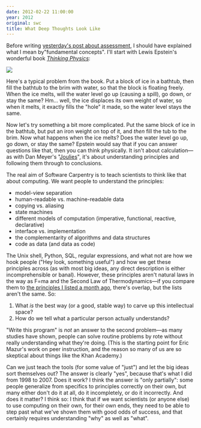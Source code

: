 ```yaml
---
date: 2012-02-22 11:00:00
year: 2012
original: swc
title: What Deep Thoughts Look Like
---
```

<p>Before writing <a href="{{site.baseurl}}/blog/2012/02/assessment-redux.html">yesterday's post about assessment</a>, I should have explained what I mean by"fundamental concepts".  I'll start with Lewis Epstein's wonderful book <a href="http://www.amazon.com/Thinking-Physics-Lewis-C-Epstein/dp/0935218017"><em>Thinking Physics</em></a>:</p>
<p><img src="{{site.github.url}}/files/2012/02/thinking-physics.jpg" /></p>
<p>Here's a typical problem from the book. Put a block of ice in a bathtub, then fill the bathtub to the brim with water, so that the block is floating freely. When the ice melts, will the water level go up (causing a spill), go down, or stay the same? Hm... well, the ice displaces its own weight of water, so when it melts, it exactly fills the "hole" it made, so the water level stays the same.</p>
<p>Now let's try something a bit more complicated. Put the same block of ice in the bathtub, but put an iron weight on top of it, and <em>then</em> fill the tub to the brim. Now what happens when the ice melts? Does the water level go up, go down, or stay the same? Epstein would say that if you can answer questions like that, then you can think physically. It isn't about calculation&mdash;as with Dan Meyer's "<a href="http://blog.mrmeyer.com/?p=12962">Joulies</a>", it's about understanding principles and following them through to conclusions.</p>
<p>The real aim of Software Carpentry is to teach scientists to think like that about computing. We want people to understand the principles:</p>
<ul>
<li>model-view separation</li>
<li>human-readable vs. machine-readable data</li>
<li>copying vs. aliasing</li>
<li>state machines</li>
<li>different models of computation (imperative, functional, reactive, declarative)</li>
<li>interface vs. implementation</li>
<li>the complementarity of algorithms and data structures</li>
<li>code as data (and data as code)</li>
</ul>
<p>The Unix shell, Python, SQL, regular expressions, and what not are how we hook people ("Hey look, something useful") and how we get these principles across (as with most big ideas, any direct description is either incomprehensible or banal). However, these principles aren't natural laws in the way as F=ma and the Second Law of Thermodynamics&mdash;if you compare them to <a href="{{site.baseurl}}/blog/2012/01/the-big-picture-2.html">the principles I listed a month ago</a>, there's overlap, but the lists aren't the same. So:</p>
<ol>
<li>What <em>is</em> the best way (or a good, stable way) to carve up this intellectual space?</li>
<li>How do we tell what a particular person actually understands?</li>
</ol>
<p>"Write this program" is <em>not</em> an answer to the second problem&mdash;as many studies have shown, people can solve routine problems by rote without really understanding what they're doing. (This is the starting point for Eric Mazur's work on peer instruction, and the reason so many of us are so skeptical about things like the Khan Academy.)</p>
<p>Can we just teach the tools (for some value of "just") and let the big ideas sort themselves out? The answer is clearly "yes", because that's what I did from 1998 to 2007. Does it work? I think the answer is "only partially":  some people generalize from specifics to principles correctly on their own, but many either don't do it at all, do it incompletely, or do it incorrectly. And does it matter? I think so: I think that if we want scientists (or anyone else) to use computing on their own, for their own ends, they need to be able to step past what we've shown them with good odds of success, and that certainly requires understanding "why" as well as "what".</p>
